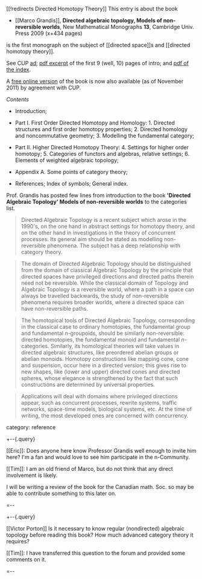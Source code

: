 [[!redirects Directed Homotopy Theory]]
This entry is about the book

* [[Marco Grandis]], __Directed algebraic topology,
Models of non-reversible worlds__, New Mathematical Monographs __13__, Cambridge Univ. Press 2009 (x+434 pages)

is the first monograph on the subject of [[directed space]]s and [[directed homotopy theory]]. 

See CUP [ad](http://www.cambridge.org/uk/catalogue/catalogue.asp?isbn=978052176036); [pdf excerpt](http://assets.cambridge.org/97805217/60362/excerpt/9780521760362_excerpt.pdf) of the first 9 (well, 10) pages of intro; and [pdf of the index](http://assets.cambridge.org/97805217/60362/index/9780521760362_index.pdf).

A [free online version](http://www.dima.unige.it/~grandis/BkDAT_page.html) of the book is now also available (as of November 2011) by agreement with CUP.

_Contents_

* Introduction; 

* Part I. First Order Directed Homotopy and Homology: 1. Directed structures and first order homotopy properties; 2. Directed homology and noncommutative geometry; 3. Modelling the fundamental category; 

* Part II. Higher Directed Homotopy Theory: 4. Settings for higher order homotopy; 5. Categories of functors and algebras, relative settings; 6. Elements of weighted algebraic topology; 

* Appendix A. Some points of category theory; 

* References; Index of symbols; General index.

Prof. Grandis has posted few lines from introduction to the book  __'Directed Algebraic Topology' Models of non-reversible worlds__ to the categories list.

>Directed Algebraic Topology is a recent subject which arose in the 1990's, on the one hand in abstract settings for homotopy theory, and on the other hand in investigations in the theory of concurrent processes.
>Its general aim should be stated as modelling non-reversible phenomena. The subject has a deep relationship with category theory.

>The domain of Directed Algebraic Topology should be distinguished from the domain of classical Algebraic Topology by the principle that directed spaces have privileged directions and directed paths therein need not be reversible. While the classical domain of Topology and Algebraic Topology is a reversible world, where a path in a space can always be travelled backwards, the study of non-reversible phenomena requires broader worlds, where a directed space can have non-reversible paths.

>The homotopical tools of Directed Algebraic Topology, corresponding in the classical case to ordinary homotopies, the fundamental group and fundamental $n$-groupoids, should be similarly non-reversible: directed homotopies, the fundamental monoid and fundamental $n$-categories.
>Similarly, its homological theories will take values in directed algebraic structures, like preordered abelian groups or abelian monoids. Homotopy constructions like mapping cone, cone and suspension, occur here in a directed version; this gives rise to new shapes, like (lower and upper) directed cones and directed spheres, whose elegance is strengthened by the fact that such constructions are determined by universal properties.

>Applications will deal with domains where privileged directions appear, such as concurrent processes, rewrite systems, traffic networks, space-time models, biological systems, etc. At the time of writing, the most developed ones are concerned with concurrency.

category: reference

+--{.query}

[[Eric]]: Does anyone here know Professor Grandis well enough to invite him here? I'm a fan and would love to see him participate in the n-Community.

[[Tim]]:  I am an old friend of Marco, but do not think that any direct involvement is likely.

I will be writing a review of the book for the Canadian math. Soc. so may be able to contribute something to this later on.

=--

+--{.query}

[[Victor Porton]] Is it necessary to know regular (nondirected) algebraic topology before reading this book? How much advanced category theory it requires?

[[Tim]]: I have transferred this question to the forum and provided some comments on it.

=--